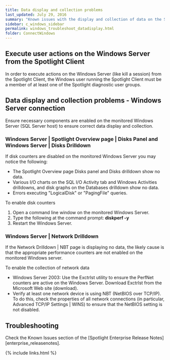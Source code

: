 ```yaml
---
title: Data display and collection problems
last_updated: July 29, 2016
summary: "Known issues with the display and collection of data on the SQL Server Overview page or its drilldowns."
sidebar: c_windows_sidebar
permalink: windows_troubleshoot_datadisplay.html
folder: ConnectWindows
---
```



## Execute user actions on the Windows Server from the Spotlight Client

In order to execute actions on the Windows Server (like kill a session) from the Spotlight Client, the Windows user running the Spotlight Client must be a member of at least one of the Spotlight diagnostic user groups.

## Data display and collection problems - Windows Server connection

Ensure necessary components are enabled on the monitored Windows Server (SQL Server host) to ensure correct data display and collection.

### Windows Server \| Spotlight Overview page \| Disks Panel and Windows Server \| Disks Drilldown

If disk counters are disabled on the monitored Windows Server you may notice the following:

* The Spotlight Overview page Disks panel and Disks drilldown show no data.
* Various I/O charts on the SQL I/O Activity tab and Windows Activities drilldowns, and disk graphs on the Databases drilldown show no data.
* Errors executing "LogicalDisk" or "PagingFile" queries.

To enable disk counters

1. Open a command line window on the monitored Windows Server.
2. Type the following at the command prompt: **diskperf -y**
3. Restart the Windows Server.  


### Windows Server \| Network Drilldown

If the Network Drilldown \| NBT page is displaying no data, the likely cause is that the appropriate performance counters are not enabled on the monitored Windows server.

To enable the collection of network data

* Windows Server 2003: Use the Exctrlst utility to ensure the PerfNet counters are active on the Windows Server. Download Exctrlst from the Microsoft Web site (download).
* Verify at least one network device is using NBT (NetBIOS over TCP/IP). To do this, check the properties of all network connections (in particular, Advanced TCP/IP Settings \| WINS) to ensure that the NetBIOS setting is not disabled.  

## Troubleshooting

Check the Known Issues section of the [Spotlight Enterprise Release Notes][enterprise_releasenotes].


{% include links.html %}
